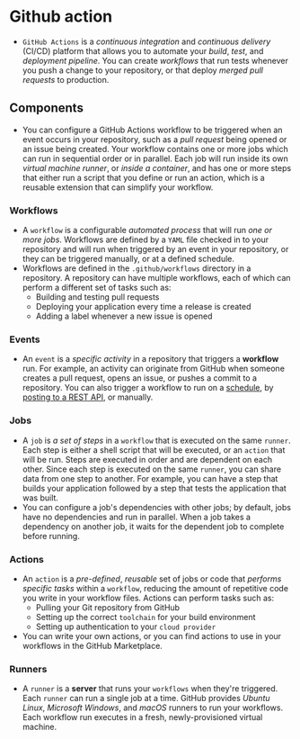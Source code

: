 # Github action

- `GitHub Actions` is a *continuous integration* and *continuous delivery* (CI/CD) platform that allows you to automate your *build*, *test*, and *deployment pipeline*. You can create *workflows* that run tests whenever you push a change to your repository, or that deploy *merged pull requests* to production.

## Components

- You can configure a GitHub Actions workflow to be triggered when an event occurs in your repository, such as a *pull request* being opened or an issue being created. Your workflow contains one or more jobs which can run in sequential order or in parallel. Each job will run inside its own *virtual machine runner*, or *inside a container*, and has one or more steps that either run a script that you define or run an action, which is a reusable extension that can simplify your workflow.

### Workflows

- A `workflow` is a configurable *automated process* that will run *one or more jobs*. Workflows are defined by a `YAML` file checked in to your repository and will run when triggered by an event in your repository, or they can be triggered manually, or at a defined schedule.
- Workflows are defined in the `.github/workflows` directory in a repository. A repository can have multiple workflows, each of which can perform a different set of tasks such as:
  - Building and testing pull requests
  - Deploying your application every time a release is created
  - Adding a label whenever a new issue is opened

### Events

- An `event` is a *specific activity* in a repository that triggers a **workflow** run. For example, an activity can originate from GitHub when someone creates a pull request, opens an issue, or pushes a commit to a repository. You can also trigger a workflow to run on a [schedule](https://docs.github.com/en/actions/using-workflows/events-that-trigger-workflows#schedule), by [posting to a REST API](https://docs.github.com/en/rest/repos/repos#create-a-repository-dispatch-event), or manually.

### Jobs

- A `job` is *a set of steps* in a `workflow` that is executed on the same `runner`. Each step is either a shell script that will be executed, or an `action` that will be run. Steps are executed in order and are dependent on each other. Since each step is executed on the same `runner`, you can share data from one step to another. For example, you can have a step that builds your application followed by a step that tests the application that was built.
- You can configure a job's dependencies with other jobs; by default, jobs have no dependencies and run in parallel. When a job takes a dependency on another job, it waits for the dependent job to complete before running.

### Actions

- An `action` is a *pre-defined*, *reusable* set of jobs or code that *performs specific tasks* within a `workflow`, reducing the amount of repetitive code you write in your workflow files. Actions can perform tasks such as:
  - Pulling your Git repository from GitHub
  - Setting up the correct `toolchain` for your build environment
  - Setting up authentication to your `cloud provider`
- You can write your own actions, or you can find actions to use in your workflows in the GitHub Marketplace.

### Runners

- A `runner` is a **server** that runs your `workflows` when they're triggered. Each `runner` can run a single job at a time. GitHub provides *Ubuntu Linux*, *Microsoft Windows*, and *macOS* runners to run your workflows. Each workflow run executes in a fresh, newly-provisioned virtual machine.
